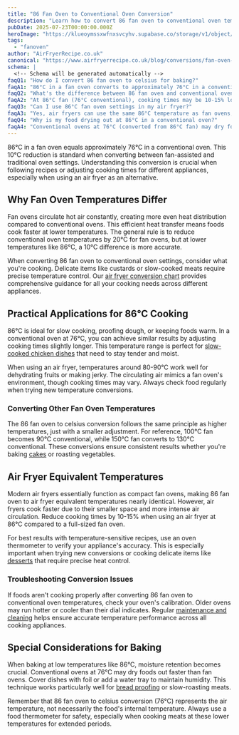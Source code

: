 ```yaml
---
title: "86 Fan Oven to Conventional Oven Conversion"
description: "Learn how to convert 86 fan oven to conventional oven temperatures easily with our simple guide for perfect baking every time."
pubDate: 2025-07-23T00:00:00.000Z
heroImage: "https://klueoymssxwfnxsvcyhv.supabase.co/storage/v1/object/public/Shmucket/86-fan-oven-to-conventional-oven-conversion.png"
tags:
  - "fanoven"
author: "AirFryerRecipe.co.uk"
canonical: "https://www.airfryerrecipe.co.uk/blog/conversions/fan-oven-to-conventional-oven/86-fan-oven-to-conventional-oven-conversion"
schema: |
  <!-- Schema will be generated automatically -->
faqQ1: "How do I convert 86 fan oven to celsius for baking?"
faqA1: "86°C in a fan oven converts to approximately 76°C in a conventional oven for baking. Reduce the temperature by 10°C and extend cooking time slightly if needed, especially for delicate items like custards or cheesecakes."
faqQ2: "What's the difference between 86 fan oven and conventional oven cooking times?"
faqA2: "At 86°C fan (76°C conventional), cooking times may be 10-15% longer in a conventional oven. Fan ovens cook faster due to better air circulation, so monitor your food closely and adjust times based on visual cues."
faqQ3: "Can I use 86°C fan oven settings in my air fryer?"
faqA3: "Yes, air fryers can use the same 86°C temperature as fan ovens, but reduce cooking time by about 10%. The compact size and intense air circulation mean foods cook faster in air fryers compared to full-sized ovens."
faqQ4: "Why is my food drying out at 86°C in a conventional oven?"
faqA4: "Conventional ovens at 76°C (converted from 86°C fan) may dry foods more quickly. Try covering dishes with foil, adding a water tray, or reducing cooking time slightly to maintain moisture when using lower temperatures."
---
```

<p>86°C in a fan oven equals approximately 76°C in a conventional oven. This 10°C reduction is standard when converting between fan-assisted and traditional oven settings. Understanding this conversion is crucial when following recipes or adjusting cooking times for different appliances, especially when using an air fryer as an alternative.</p>

<h2>Why Fan Oven Temperatures Differ</h2>
<p>Fan ovens circulate hot air constantly, creating more even heat distribution compared to conventional ovens. This efficient heat transfer means foods cook faster at lower temperatures. The general rule is to reduce conventional oven temperatures by 20°C for fan ovens, but at lower temperatures like 86°C, a 10°C difference is more accurate.</p>
<p>When converting 86 fan oven to conventional oven settings, consider what you're cooking. Delicate items like custards or slow-cooked meats require precise temperature control. Our <a href=https://www.airfryerrecipe.co.uk/air-fryer-conversion-chart>air fryer conversion chart</a> provides comprehensive guidance for all your cooking needs across different appliances.</p>

<h2>Practical Applications for 86°C Cooking</h2>
<p>86°C is ideal for slow cooking, proofing dough, or keeping foods warm. In a conventional oven at 76°C, you can achieve similar results by adjusting cooking times slightly longer. This temperature range is perfect for <a href=https://www.airfryerrecipe.co.uk/recipe-category/chicken>slow-cooked chicken dishes</a> that need to stay tender and moist.</p>
<p>When using an air fryer, temperatures around 80-90°C work well for dehydrating fruits or making jerky. The circulating air mimics a fan oven's environment, though cooking times may vary. Always check food regularly when trying new temperature conversions.</p>

<h3>Converting Other Fan Oven Temperatures</h3>
<p>The 86 fan oven to celsius conversion follows the same principle as higher temperatures, just with a smaller adjustment. For reference, 100°C fan becomes 90°C conventional, while 150°C fan converts to 130°C conventional. These conversions ensure consistent results whether you're baking <a href=https://www.airfryerrecipe.co.uk/recipe-category/cakes>cakes</a> or roasting vegetables.</p>

<h2>Air Fryer Equivalent Temperatures</h2>
<p>Modern air fryers essentially function as compact fan ovens, making 86 fan oven to air fryer equivalent temperatures nearly identical. However, air fryers cook faster due to their smaller space and more intense air circulation. Reduce cooking times by 10-15% when using an air fryer at 86°C compared to a full-sized fan oven.</p>
<p>For best results with temperature-sensitive recipes, use an oven thermometer to verify your appliance's accuracy. This is especially important when trying new conversions or cooking delicate items like <a href=https://www.airfryerrecipe.co.uk/recipe-category/dessert>desserts</a> that require precise heat control.</p>

<h3>Troubleshooting Conversion Issues</h3>
<p>If foods aren't cooking properly after converting 86 fan oven to conventional oven temperatures, check your oven's calibration. Older ovens may run hotter or cooler than their dial indicates. Regular <a href=https://www.airfryerrecipe.co.uk/air-fryer-cleaner>maintenance and cleaning</a> helps ensure accurate temperature performance across all cooking appliances.</p>

<h2>Special Considerations for Baking</h2>
<p>When baking at low temperatures like 86°C, moisture retention becomes crucial. Conventional ovens at 76°C may dry foods out faster than fan ovens. Cover dishes with foil or add a water tray to maintain humidity. This technique works particularly well for <a href=https://www.airfryerrecipe.co.uk/recipe-category/bread>bread proofing</a> or slow-roasting meats.</p>
<p>Remember that 86 fan oven to celsius conversion (76°C) represents the air temperature, not necessarily the food's internal temperature. Always use a food thermometer for safety, especially when cooking meats at these lower temperatures for extended periods.</p>
